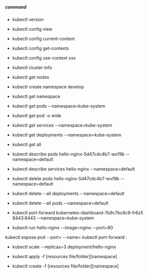 ##### command
* kubectl version

* kubectl config view
* kubectl config current-context
* kubectl config get-contexts
* kubectl config use-context xxx

* kubectl cluster-info

* kubectl get nodes

* kubectl create namespace develop
* kubectl get namespace

* kubectl get pods --namespace=kube-system
* kubectl get pod -o wide
* kubectl get services --namespace=kube-system
* kubectl get deployments --namespace=kube-system
* kubectl get all

* kubectl describe pods hello-nginx-5d47cdc4b7-wxf9b --namespace=default
* kubectl describe services hello-nginx --namespace=default

* kubectl delete pods hello-nginx-5d47cdc4b7-wxf9b --namespace=default
* kubectl delete --all deployments --namespace=default
* kubectl delete --all pods --namespace=default

* kubectl port-forward kubernetes-dashboard-7b9c7bc8c9-fr6z5 8443:8443 --namespace=kube-system
* kubectl run hello-nginx --image=nginx --port=80


kubectl expose pod <pod> --port=<port> --name=<service-name>
kubectl port-forward <pod> <external-port>:<pod-port>





* kubectl scale --replicas=3 deployment/hello-nginx

* kubectl apply -f [resources file/folder][namespace]
* kubectl create -f [resources file/folder][namespace]
